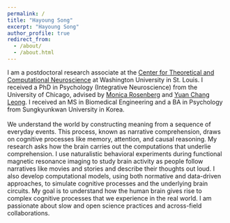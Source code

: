 ```yaml
---
permalink: /
title: "Hayoung Song"
excerpt: "Hayoung Song"
author_profile: true
redirect_from: 
  - /about/
  - /about.html
---
```


I am a postdoctoral research associate at the [Center for Theoretical and Computational Neuroscience](https://ctcn.wustl.edu/) at Washington University in St. Louis. I received a PhD in Psychology (Integrative Neuroscience) from the University of Chicago, advised by [Monica Rosenberg](https://cablab.uchicago.edu/) and [Yuan Chang Leong](https://mcnlab.uchicago.edu/). I received an MS in Biomedical Engineering and a BA in Psychology from Sungkyunkwan University in Korea.
<br/>
<br/>
We understand the world by constructing meaning from a sequence of everyday events. This process, known as narrative comprehension, draws on cognitive processes like memory, attention, and causal reasoning. My research asks how the brain carries out the computations that underlie comprehension. I use naturalistic behavioral experiments during functional magnetic resonance imaging to study brain activity as people follow narratives like movies and stories and describe their thoughts out loud. I also develop computational models, using both normative and data-driven approaches, to simulate cognitive processes and the underlying brain circuits. My goal is to understand how the human brain gives rise to complex cognitive processes that we experience in the real world. I am passionate about slow and open science practices and across-field collaborations.
